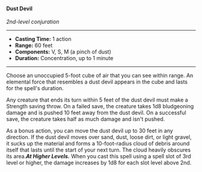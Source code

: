 #### Dust Devil
*2nd-level conjuration*
___
- **Casting Time:** 1 action
- **Range:** 60 feet
- **Components:** V, S, M (a pinch of dust)
- **Duration:** Concentration, up to 1 minute
---
Choose an unoccupied 5-foot cube of air that you can see within range. An elemental force that resembles a dust devil appears in the cube and lasts for the spell's duration.

Any creature that ends its turn within 5 feet of the dust devil must make a Strength saving throw. On a failed save, the creature takes 1d8 bludgeoning damage and is pushed 10 feet away from the dust devil. On a successful save, the creature takes half as much damage and isn't pushed.

As a bonus action, you can move the dust devil up to 30 feet in any direction. If the dust devil moves over sand, dust, loose dirt, or light gravel, it sucks up the material and forms a 10-foot-radius cloud of debris around itself that lasts until the start of your next turn. The cloud heavily obscures its area.***At Higher Levels.*** When you cast this spell using a spell slot of 3rd level or higher, the damage increases by 1d8 for each slot level above 2nd.